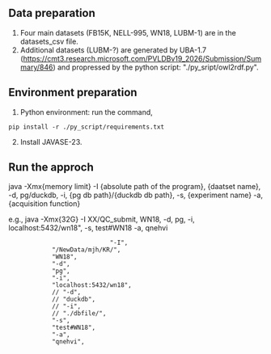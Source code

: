 ## Data preparation
1. Four main datasets (FB15K, NELL-995, WN18, LUBM-1) are in the datasets_csv file.
2. Additional datasets (LUBM-?) are generated by UBA-1.7 (https://cmt3.research.microsoft.com/PVLDBv19_2026/Submission/Summary/846) and propressed by the python script: "./py_sript/owl2rdf.py".

## Environment preparation
1. Python environment: run the command,
```
pip install -r ./py_script/requirements.txt
```
2. Install JAVASE-23.

## Run the approch
java -Xmx{memory limit}  -I  {absolute path of the program}, {daatset name}, 
                -d, pg/duckdb,
                -i, {pg db path}/{duckdb db path},
                -s, {experiment name}
                -a, {acquisition function}

e.g., 
    java -Xmx{32G}  -I  XX/QC_submit, WN18, 
                -d, pg,
                -i, localhost:5432/wn18",
                -s, test#WN18
                -a, qnehvi

                                "-I",
                "/NewData/mjh/KR/",
                "WN18",
                "-d",
                "pg",
                "-i",
                "localhost:5432/wn18",
                // "-d",
                // "duckdb",
                // "-i",
                // "./dbfile/",
                "-s",
                "test#WN18",
                "-a",
                "qnehvi",